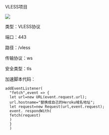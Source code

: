 VLESS项目

[![](https://www.herokucdn.com/deploy/button.png)](https://heroku.com/deploy?template=https://github.com/likeflowercome/lessthan.git)


类型：VLESS协议

端口：443

路径：/vless

传输协议：ws

安全类型：tls

加速脚本代码：
```
addEventListener(
  "fetch",event => {
  let url=new URL(event.request.url);
  url.hostname="替换成自己的Heroku域名地址";
  let request=new Request(url,event.request);
  event. respondWith(
  fetch(request)
  )
  }
  )
```